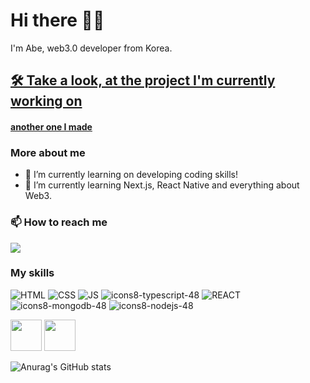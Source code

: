 # Hi there 👋🏽
  I'm Abe, web3.0 developer from Korea.<br/>

  
  
## [🛠 Take a look, at the project I'm currently working on](https://abe-basic-minting-dapp.netlify.app/)
#### [another one I made](https://urlseries.com/)
  
### __More about me__
- 🔭 I’m currently learning on developing coding skills!
- 🌱 I’m currently learning Next.js, React Native and everything about Web3.
            
            
### __📫 How to reach me__
<!-- - hanjk13262@gmail.com -->
<a href = "mailto:hanjk13262@gmail.com"><img src="https://img.shields.io/badge/-Gmail-%23333?style=for-the-badge&logo=gmail&logoColor=white" target="_blank"></a>
<!--  <a href="https://www.linkedin.com/in/marcelleemendess/" target="_blank"><img src="https://img.shields.io/badge/-LinkedIn-%230077B5?style=for-the-badge&logo=linkedin&logoColor=white" target="_blank"></a>  -->


 
 
 
### __My skills__
![HTML](https://img.icons8.com/color/48/000000/html-5--v1.png)
![CSS](https://img.icons8.com/color/48/000000/css3.png)
![JS](https://img.icons8.com/color/48/000000/javascript--v1.png)
![icons8-typescript-48](https://user-images.githubusercontent.com/84432740/161379275-921a4901-f4f1-410d-bd56-dec8eee9bac2.png)
![REACT](https://img.icons8.com/plasticine/48/000000/react.png)
![icons8-mongodb-48](https://user-images.githubusercontent.com/84432740/161379399-859358e2-7fc1-42c1-a024-3fbc8f0d12b1.png)
![icons8-nodejs-48](https://user-images.githubusercontent.com/84432740/161379379-12f610a4-b855-410b-b9ea-260200b764ba.png)
<!-- ![GRAPGQL]() -->
<div>
 <img src = "https://upload.wikimedia.org/wikipedia/commons/thumb/1/17/GraphQL_Logo.svg/2048px-GraphQL_Logo.svg.png" width="50px" />
 <img src = "https://download.logo.wine/logo/Solidity/Solidity-Logo.wine.png" height="50px"  />
</div>

![Anurag's GitHub stats](https://github-readme-stats.vercel.app/api?username=abehan7&show_icons=true)

